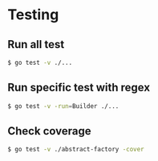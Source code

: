 # Testing

## Run all test

```bash
$ go test -v ./...
```

## Run specific test with regex

```bash
$ go test -v -run=Builder ./...
```

## Check coverage

```bash
$ go test -v ./abstract-factory -cover
```

